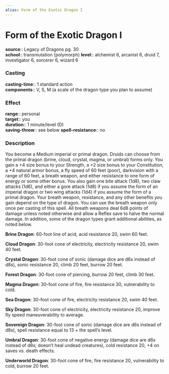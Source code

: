 ```yaml
---
alias: Form of the Exotic Dragon I
---
```


# Form of the Exotic Dragon I 

**source**:: Legacy of Dragons pg. 30  
**school**:: transmutation (polymorph)
**level**:: alchemist 6, arcanist 6, druid 7, investigator 6, sorcerer 6, wizard 6

### Casting 

**casting-time**:: 1 standard action  
**components**:: V, S, M (a scale of the dragon type you plan to assume)

### Effect 

**range**:: personal  
**target**:: you  
**duration**:: 1 minute/level (D)  
**saving-throw**:: see below
**spell-resistance**:: no

### Description 

You become a Medium imperial or primal dragon. Druids can choose from the primal dragon (brine, cloud, crystal, magma, or umbral) forms only. You gain a +4 size bonus to your Strength, a +2 size bonus to your Constitution, a +4 natural armor bonus, a fly speed of 60 feet (poor), darkvision with a range of 60 feet, a breath weapon, and either resistance to one form of energy or some other bonus. You also gain one bite attack (1d8), two claw attacks (1d6), and either a gore attack (1d8) if you assume the form of an imperial dragon or two wing attacks (1d4) if you assume the form of a primal dragon. Your breath weapon, resistance, and any other benefits you gain depend on the type of dragon. You can use the breath weapon only once per casting of this spell. All breath weapons deal 6d8 points of damage unless noted otherwise and allow a Reflex save to halve the normal damage. In addition, some of the dragon types grant additional abilities, as noted below.  
  
**Brine Dragon**: 60-foot line of acid, acid resistance 20, swim 60 feet.  
  
**Cloud Dragon**: 30-foot cone of electricity, electricity resistance 20, swim 40 feet.  
  
**Crystal Dragon**: 30-foot cone of sonic (damage dice are d6s instead of d8s), sonic resistance 20, climb 20 feet, burrow 20 feet.  
  
**Forest Dragon**: 30-foot cone of piercing, burrow 20 feet, climb 30 feet.  
  
**Magma Dragon**: 30-foot cone of fire, fire resistance 30, vulnerability to cold.  
  
**Sea Dragon**: 30-foot cone of fire, electricity resistance 20, swim 40 feet.  
  
**Sky Dragon**: 30-foot cone of electricity, electricity resistance 20, improve fly speed maneuverability to average.  
  
**Sovereign Dragon**: 30-foot cone of sonic (damage dice are d6s instead of d8s), spell resistance equal to 13 + the spell’s level.  
  
**Umbral Dragon**: 30-foot cone of negative energy (damage dice are d6s instead of d8s; doesn’t heal undead creatures), cold resistance 20, +4 on saves vs. death effects.  
  
**Underworld Dragon**: 30-foot cone of fire, fire resistance 20, vulnerability to cold, burrow 20 feet.

